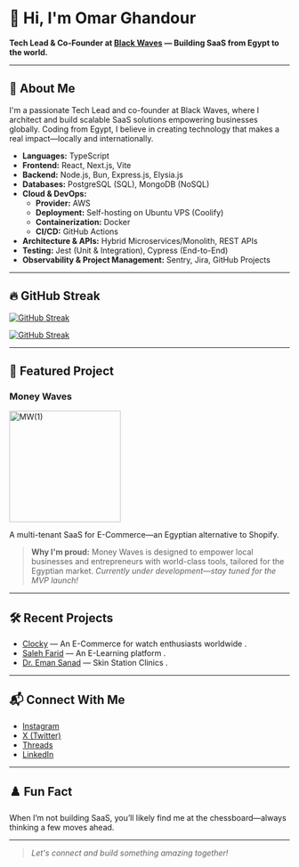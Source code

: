 # 👋 Hi, I'm Omar Ghandour

**Tech Lead & Co-Founder at [Black Waves](https://blackwaveseg.com) — Building SaaS from Egypt to the world.**

---

## 🚀 About Me

I'm a passionate Tech Lead and co-founder at Black Waves, where I architect and build scalable SaaS solutions empowering businesses globally. Coding from Egypt, I believe in creating technology that makes a real impact—locally and internationally.

- **Languages:** TypeScript
- **Frontend:** React, Next.js, Vite
- **Backend:** Node.js, Bun, Express.js, Elysia.js
- **Databases:** PostgreSQL (SQL), MongoDB (NoSQL)
- **Cloud & DevOps:**  
  - **Provider:** AWS  
  - **Deployment:** Self-hosting on Ubuntu VPS (Coolify)  
  - **Containerization:** Docker  
  - **CI/CD:** GitHub Actions
- **Architecture & APIs:** Hybrid Microservices/Monolith, REST APIs
- **Testing:** Jest (Unit & Integration), Cypress (End-to-End)
- **Observability & Project Management:** Sentry, Jira, GitHub Projects

---

## 🔥 GitHub Streak
[![GitHub Streak](https://streak-stats.demolab.com/?user=omarghandour)](https://git.io/streak-stats)

[![GitHub Streak](https://streak-stats.demolab.com?user=omarghandour&theme=tokyonight&hide_border=true)](https://github.com/DenverCoder1/github-readme-streak-stats)

---

## 🌟 Featured Project

### Money Waves
<!-- Add your logo below: -->
<p align="left">
  <img width="200" alt="MW(1)" src="https://github.com/user-attachments/assets/8a5b10be-b026-4506-beb7-0e12ae100214" />

</p>
A multi-tenant SaaS for E-Commerce—an Egyptian alternative to Shopify.   

> **Why I'm proud:** Money Waves is designed to empower local businesses and entrepreneurs with world-class tools, tailored for the Egyptian market.
*Currently under development—stay tuned for the MVP launch!*

---

## 🛠️ Recent Projects

- [Clocky](https://clockyeg.com) — An E-Commerce for watch enthusiasts worldwide .
- [Saleh Farid](https://salehfarid.com) — An E-Learning platform .
- [Dr. Eman Sanad](https://dremansanad.com) — Skin Station Clinics .

---

## 📬 Connect With Me

- [Instagram](https://www.instagram.com/omarrghandour) <!-- Replace with your username/link -->
- [X (Twitter)](https://twitter.com/OmarGhandour19)
- [Threads](https://www.threads.com/@omarrghandour)
- [LinkedIn](https://www.linkedin.com/in/omar-mousa-378b98261)

---

## ♟️ Fun Fact

When I’m not building SaaS, you’ll likely find me at the chessboard—always thinking a few moves ahead.

---

> *Let's connect and build something amazing together!*
